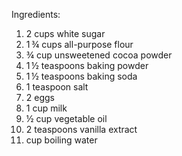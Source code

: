 Ingredients:

1. 2 cups white sugar
2. 1 ¾ cups all-purpose flour 
3. ¾ cup unsweetened cocoa powder
4. 1 ½ teaspoons baking powder
5. 1 ½ teaspoons baking soda
6. 1 teaspoon salt
7. 2 eggs 
8. 1 cup milk
9. ½ cup vegetable oil
10. 2 teaspoons vanilla extract
11.  cup boiling water